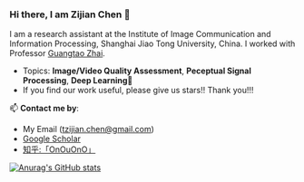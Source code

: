 ### Hi there, I am Zijian Chen 👋

I am a research assistant at the Institute of Image Communication and Information Processing, Shanghai Jiao Tong University, China. I worked with Professor [Guangtao Zhai](https://ee.sjtu.edu.cn/FacultyDetail.aspx?id=24&infoid=66&flag=66).

- Topics: **Image/Video Quality Assessment**, **Peceptual Signal Processing**, **Deep Learning**🌱
- If you find our work useful, please give us stars!! Thank you!!!

📫 **Contact me by**:
- My Email (tzijian.chen@gmail.com)
- [Google Scholar](https://scholar.google.com.hk/citations?hl=zh-CN&user=NSR4UkMAAAAJ)
- [知乎:「OnOuOnO」](https://www.zhihu.com/people/amorzhu-ling-feng)

[![Anurag's GitHub stats](https://github-readme-stats-alpha-three-34.vercel.app/api?username=zijianchen98&count_private=true&show_icons=true&theme=transparent)](https://github.com/anuraghazra/github-readme-stats)



<!--
**zjchen/zjchen** is a ✨ _special_ ✨ repository because its `README.md` (this file) appears on your GitHub profile.

Here are some ideas to get you started:

- 🔭 I’m currently working on ...
- 🌱 I’m currently learning ...
- 👯 I’m looking to collaborate on ...
- 🤔 I’m looking for help with ...
- 💬 Ask me about ...
- 📫 How to reach me: ...
- 😄 Pronouns: ...
- ⚡ Fun fact: ...
-->
